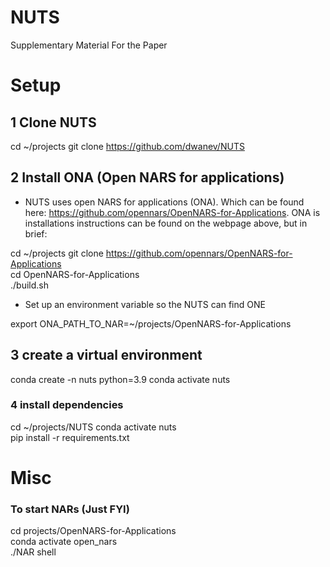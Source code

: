 # NUTS
Supplementary Material For the Paper



# Setup

## 1 Clone NUTS

cd ~/projects
git clone https://github.com/dwanev/NUTS 

## 2 Install ONA (Open NARS for applications)

 - NUTS uses open NARS for applications (ONA). Which  can be found here: https://github.com/opennars/OpenNARS-for-Applications. ONA is installations instructions can be found on the webpage above, but in brief:

cd ~/projects
git clone https://github.com/opennars/OpenNARS-for-Applications  
cd OpenNARS-for-Applications  
./build.sh  

 - Set up an environment variable so the NUTS can find ONE

export ONA_PATH_TO_NAR=~/projects/OpenNARS-for-Applications 


## 3 create a virtual environment 

conda create -n nuts python=3.9
conda activate nuts

### 4 install dependencies 

cd ~/projects/NUTS
conda activate nuts  
pip install -r requirements.txt





# Misc

### To start NARs (Just FYI)

cd projects/OpenNARS-for-Applications  
conda activate open_nars  
./NAR shell  

